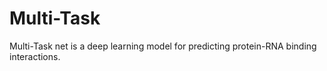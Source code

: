 # Multi-Task
Multi-Task net is a deep learning model for predicting protein-RNA binding interactions.
